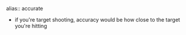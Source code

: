 alias:: accurate

- if you're target shooting, accuracy would be how close to the target you're hitting